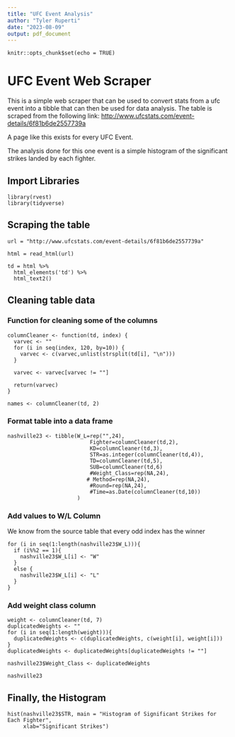 ```yaml
---
title: "UFC Event Analysis"
author: "Tyler Ruperti"
date: "2023-08-09"
output: pdf_document
---
```


```{r setup, include=FALSE}
knitr::opts_chunk$set(echo = TRUE)
```

# UFC Event Web Scraper

This is a simple web scraper that can be used to convert stats from a ufc event into a tibble that can then be used for data analysis. The table is scraped from the following link: <http://www.ufcstats.com/event-details/6f81b6de2557739a>

A page like this exists for every UFC Event.

The analysis done for this one event is a simple histogram of the significant strikes landed by each fighter. 

## Import Libraries

```{r libraries}
library(rvest)
library(tidyverse)
```

## Scraping the table
```{r html}
url = "http://www.ufcstats.com/event-details/6f81b6de2557739a"

html = read_html(url)

td = html %>%
  html_elements('td') %>%
  html_text2()
```

## Cleaning table data
### Function for cleaning some of the columns
```{r function}
columnCleaner <- function(td, index) {
  varvec <- ""
  for (i in seq(index, 120, by=10)) {
    varvec <- c(varvec,unlist(strsplit(td[i], "\n")))
  }
  
  varvec <- varvec[varvec != ""]
  
  return(varvec)
}

names <- columnCleaner(td, 2)
```

### Format table into a data frame
```{r dataframe}
nashville23 <- tibble(W_L=rep("",24),
                          Fighter=columnCleaner(td,2),
                          KD=columnCleaner(td,3),
                          STR=as.integer(columnCleaner(td,4)),
                          TD=columnCleaner(td,5),
                          SUB=columnCleaner(td,6)
                          #Weight_Class=rep(NA,24),
                         # Method=rep(NA,24),
                          #Round=rep(NA,24),
                          #Time=as.Date(columnCleaner(td,10))
                      )

```

### Add values to W/L Column
We know from the source table that every odd index has the winner
```{r W/L Column}
for (i in seq(1:length(nashville23$W_L))){
  if (i%%2 == 1){
    nashville23$W_L[i] <- "W"
  }
  else {
    nashville23$W_L[i] <- "L"
  }
}

```

### Add weight class column

```{r Weight Class Column}
weight <- columnCleaner(td, 7)
duplicatedWeights <- ""
for (i in seq(1:length(weight))){
  duplicatedWeights <- c(duplicatedWeights, c(weight[i], weight[i]))
}
duplicatedWeights <- duplicatedWeights[duplicatedWeights != ""]

nashville23$Weight_Class <- duplicatedWeights

nashville23
```



## Finally, the Histogram


```{r histogram, echo=FALSE}
hist(nashville23$STR, main = "Histogram of Significant Strikes for Each Fighter",
     xlab="Significant Strikes")
```


